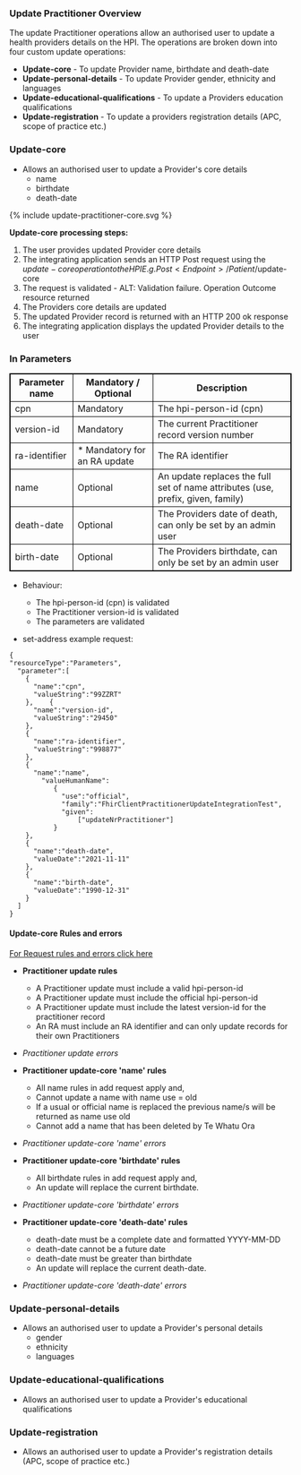 

### Update Practitioner Overview

The update Practitioner operations allow an authorised user to update a health providers details on the HPI. The operations are broken down into four custom update operations:

* **Update-core** - To update Provider name, birthdate and death-date
* **Update-personal-details** - To update Provider gender, ethnicity and languages
* **Update-educational-qualifications** - To update a Providers education qualifications
* **Update-registration** - To update a providers registration details (APC, scope of practice etc.)

### Update-core

* Allows an authorised user to update a Provider's core details
  * name
  * birthdate
  * death-date

<div>
{% include update-practitioner-core.svg %}
</div>

**Update-core processing steps:**

1. The user provides updated Provider core details
2. The integrating application sends an HTTP Post request using the $update-core operation to the HPI E.g. Post<Endpoint>/Patient/$update-core
3. The request is validated - ALT: Validation failure. Operation Outcome resource returned
4. The Providers core details are updated
5. The updated Provider record is returned with an HTTP 200 ok response
6. The integrating application displays the updated Provider details to the user

<h3>In Parameters</h3>
<table>
<style>
table, th, td {
  border: 1px solid black;
  border-collapse: collapse;
}
</style>
<tr><th> Parameter name </th>
<th> Mandatory / Optional </th>
<th> Description </th></tr>

<tr><td> cpn </td>
<td> Mandatory </td>
<td> The hpi-person-id (cpn) </td></tr>

<tr><td> version-id </td>
<td> Mandatory </td>
<td> The current Practitioner record version number </td></tr>
 
<tr><td> ra-identifier </td>
<td> * Mandatory for an RA update </td>
<td> The RA identifier </td></tr>

<tr><td> name </td>
<td> Optional </td>
<td> An update replaces the full set of name attributes (use, prefix, given, family) </td></tr>

<tr><td> death-date </td>
<td> Optional </td>
<td> The Providers date of death, can only be set by an admin user </td></tr>

<tr><td> birth-date </td>
<td> Optional </td>
<td> The Providers birthdate, can only be set by an admin user </td></tr>
</table>

* Behaviour:
  * The hpi-person-id (cpn) is validated
  * The Practitioner version-id is validated
  * The parameters are validated

* set-address example request:

```  
{
"resourceType":"Parameters",
  "parameter":[
    {
      "name":"cpn",
      "valueString":"99ZZRT"
    },    {
      "name":"version-id",
      "valueString":"29450"
    },
    {
      "name":"ra-identifier",
      "valueString":"998877"
    },
    {
      "name":"name",
        "valueHumanName":
           {
             "use":"official",
             "family":"FhirClientPractitionerUpdateIntegrationTest",
             "given":
                 ["updateNrPractitioner"]
           }
    },
    {
      "name":"death-date",
      "valueDate":"2021-11-11"
    },
    {
      "name":"birth-date",
      "valueDate":"1990-12-31"
    }
  ]
}

```


#### Update-core Rules and errors

[For Request rules and errors click here](/general.html#request-rules-and-errors)

* **Practitioner update rules**
  * A Practitioner update must include a valid hpi-person-id
  * A Practitioner update must include the official hpi-person-id
  * A Practitioner update must include the latest version-id for the practitioner record
  * An RA must include an RA identifier and can only update records for their own Practitioners

* _Practitioner update errors_

* **Practitioner update-core 'name' rules**
  * All name rules in add request apply and,
  * Cannot update a name with name use = old
  * If a usual or official name is replaced the previous name/s will be returned as name use old
  * Cannot add a name that has been deleted by Te Whatu Ora

* _Practitioner update-core 'name' errors_


* **Practitioner update-core 'birthdate' rules**
  * All birthdate rules in add request apply and,
  * An update will replace the current birthdate.

* _Practitioner update-core 'birthdate' errors_
 

* **Practitioner update-core 'death-date' rules**
  * death-date must be a complete date and formatted YYYY-MM-DD
  * death-date cannot be a future date
  * death-date must be greater than birthdate
  * An update will replace the current death-date.

* _Practitioner update-core 'death-date' errors_



### Update-personal-details

* Allows an authorised user to update a Provider's personal details
  * gender
  * ethnicity
  * languages

### Update-educational-qualifications

* Allows an authorised user to update a Provider's educational qualifications


### Update-registration

* Allows an authorised user to update a Provider's registration details (APC, scope of practice etc.)
